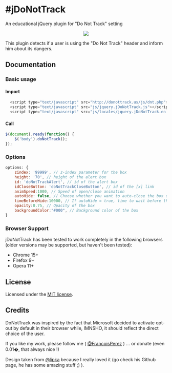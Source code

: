 #jDoNotTrack
===========

An educational jQuery plugin for "Do Not Track" setting

<p align="center"><img src="https://raw.github.com/FrancoisPerez/jDoNotTrack/master/img/jDoNotTrack.png"></p>

This plugin detects if a user is using the "Do Not Track" header and inform him about its dangers.

## Documentation

### Basic usage

#### Import
```javascript
  <script type="text/javascript" src="http://donottrack.us/js/dnt.php"></script>
  <script type="text/javascript" src="js/jquery.jDoNotTrack.js"></script>
  <script type="text/javascript" src="js/locales/jquery.jDoNotTrack.en.js"></script>
```

#### Call

```javascript
$(document).ready(function() {
	$('body').doNotTrack();
});
```

### Options

```javascript
options: {
	zindex: '99999', // z-index parameter for the box
	height: '70', // height of the alert box
	id: 'doNotTrackAlert', // id of the alert box
	idCloseButton: 'doNotTrackCloseButton', // id of the [x] link
	animSpeed:1000, // Speed of open/close animation
	autoHide: false, // Choose whether you want to auto-close the box or want the user to click on the [x] link
	timeBeforeHide:10000, // If autoHide = true, time to wait before the box closes
	opacity:0.75, // Opacity of the box
	backgroundColor:"#000", // Background color of the box
}
```
### Browser Support

jDoNotTrack has been tested to work completely in the following browsers (older versions may be supported, but haven't been tested):

* Chrome 15+
* Firefox 9+
* Opera 11+

## License

Licensed under the [MIT license](http://en.wikipedia.org/wiki/MIT_License).

## Credits

DoNotTrack was inspired by the fact that Microsoft decided to activate opt-out by default in their browser while, IMNSHO, it should reflect the direct choice of the user.

If you like my work, please follow me ( [@FrancoisPerez](http://www.twitter.com/FrancoisPerez) ) ... or donate (even 0.01�, that always nice !)

Design taken from [@lipka](https://github.com/lipka) because I really loved it (go check his Github page, he has some amazing stuff ;) ).